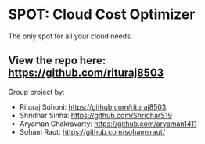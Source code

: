 # SPOT: Cloud Cost Optimizer
The only spot for all your cloud needs.
## View the repo here: https://github.com/rituraj8503

Group project by:
- Rituraj Sohoni: https://github.com/rituraj8503
- Shridhar Sinha: https://github.com/ShridharS19
- Aryaman Chakravarty: https://github.com/aryaman1411
- Soham Raut: https://github.com/sohamsraut/
